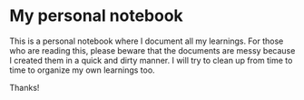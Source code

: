 # My personal notebook

This is a personal notebook where I document all my learnings. For those who are reading this, please beware that the documents are messy because I created them in a quick and dirty manner. I will try to clean up from time to time to organize my own learnings too.

Thanks!